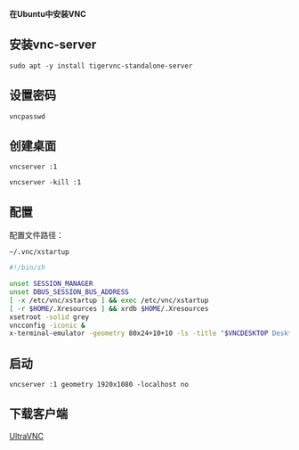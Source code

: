 **在Ubuntu中安装VNC**



## 安装vnc-server

```shell
sudo apt -y install tigervnc-standalone-server
```



## 设置密码

```shell
vncpasswd
```



## 创建桌面

```shell
vncserver :1

vncserver -kill :1
```



## 配置

配置文件路径：

`~/.vnc/xstartup`

```bash
#!/bin/sh

unset SESSION_MANAGER
unset DBUS_SESSION_BUS_ADDRESS
[ -x /etc/vnc/xstartup ] && exec /etc/vnc/xstartup
[ -r $HOME/.Xresources ] && xrdb $HOME/.Xresources
xsetroot -solid grey
vncconfig -iconic &
x-terminal-emulator -geometry 80x24+10+10 -ls -title "$VNCDESKTOP Desktop" & gnome-session &
```



## 启动

```shell
vncserver :1 geometry 1920x1080 -localhost no
```



## 下载客户端

[UltraVNC](https://uvnc.com/downloads/ultravnc.html)

